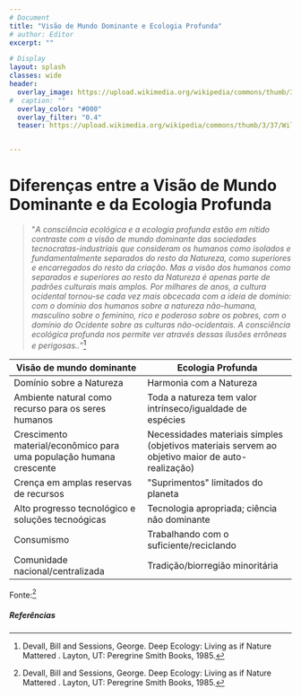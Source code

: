 ```yaml
---
# Document
title: "Visão de Mundo Dominante e Ecologia Profunda"
# author: Editor
excerpt: ""

# Display
layout: splash
classes: wide
header:
  overlay_image: https://upload.wikimedia.org/wikipedia/commons/thumb/3/37/Wilsons_Storm_Petrel_gliding_above_water_Dec_2021_Palmer_Station_Antarctica.jpg/1280px-Wilsons_Storm_Petrel_gliding_above_water_Dec_2021_Palmer_Station_Antarctica.jpg
#  caption: ""
  overlay_color: "#000"
  overlay_filter: "0.4"
  teaser: https://upload.wikimedia.org/wikipedia/commons/thumb/3/37/Wilsons_Storm_Petrel_gliding_above_water_Dec_2021_Palmer_Station_Antarctica.jpg/1280px-Wilsons_Storm_Petrel_gliding_above_water_Dec_2021_Palmer_Station_Antarctica.jpg


---
```


# Diferenças entre a Visão de Mundo Dominante e da Ecologia Profunda

> "*A consciência ecológica e a ecologia profunda estão em nítido contraste com a visão de mundo dominante das sociedades tecnocratas-industriais que consideram os humanos como isolados e fundamentalmente separados do resto da Natureza, como superiores e encarregados do resto da criação. Mas a visão dos humanos como separados e superiores ao resto da Natureza é apenas parte de padrões culturais mais amplos. Por milhares de anos, a cultura ocidental tornou-se cada vez mais obcecada com a ideia de domínio: com o domínio dos humanos sobre a natureza não-humana, masculino sobre o feminino, rico e poderoso sobre os pobres, com o domínio do Ocidente sobre as culturas não-ocidentais. A consciência ecológica profunda nos permite ver através dessas ilusões errôneas e perigosas..*"[^2]



|Visão de mundo dominante|Ecologia Profunda|
|---------|---------|
| Domínio sobre a Natureza | Harmonia com a Natureza |
| Ambiente natural como recurso para os seres humanos | Toda a natureza tem valor intrínseco/igualdade de espécies |
| Crescimento material/econômico para uma população humana crescente  |Necessidades materiais simples (objetivos materiais servem ao objetivo maior de auto-realização) |
| Crença em amplas reservas de recursos | "Suprimentos" limitados do planeta |
| Alto progresso tecnológico e soluções tecnoógicas | Tecnologia apropriada; ciência não dominante |
| Consumismo | Trabalhando com o suficiente/reciclando |
| Comunidade nacional/centralizada | Tradição/biorregião minoritária |

Fonte:[^2]

##### Referências
[^2]:Devall, Bill and Sessions, George. Deep Ecology: Living as if Nature Mattered . Layton, UT: Peregrine Smith Books, 1985.
